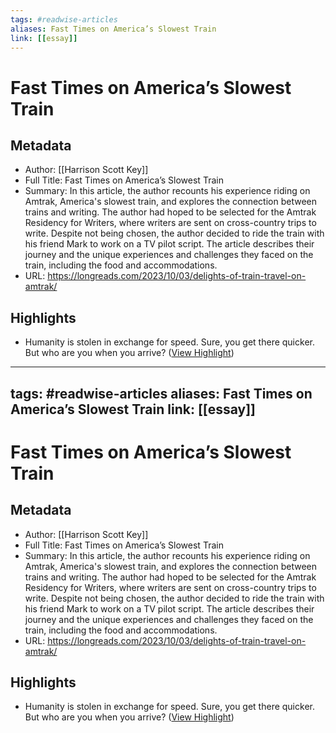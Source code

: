 ```yaml
---
tags: #readwise-articles
aliases: Fast Times on America’s Slowest Train
link: [[essay]]
---
```

# Fast Times on America’s Slowest Train

## Metadata
- Author: [[Harrison Scott Key]]
- Full Title: Fast Times on America’s Slowest Train
- Summary: In this article, the author recounts his experience riding on Amtrak, America's slowest train, and explores the connection between trains and writing. The author had hoped to be selected for the Amtrak Residency for Writers, where writers are sent on cross-country trips to write. Despite not being chosen, the author decided to ride the train with his friend Mark to work on a TV pilot script. The article describes their journey and the unique experiences and challenges they faced on the train, including the food and accommodations.
- URL: https://longreads.com/2023/10/03/delights-of-train-travel-on-amtrak/

## Highlights
- Humanity is stolen in exchange for speed. Sure, you get there quicker. But who are you when you arrive? ([View Highlight](https://read.readwise.io/read/01hjrmnpa0aa681g8w8pjf7nat))
---
tags: #readwise-articles
aliases: Fast Times on America’s Slowest Train
link: [[essay]]
---
# Fast Times on America’s Slowest Train

## Metadata
- Author: [[Harrison Scott Key]]
- Full Title: Fast Times on America’s Slowest Train
- Summary: In this article, the author recounts his experience riding on Amtrak, America's slowest train, and explores the connection between trains and writing. The author had hoped to be selected for the Amtrak Residency for Writers, where writers are sent on cross-country trips to write. Despite not being chosen, the author decided to ride the train with his friend Mark to work on a TV pilot script. The article describes their journey and the unique experiences and challenges they faced on the train, including the food and accommodations.
- URL: https://longreads.com/2023/10/03/delights-of-train-travel-on-amtrak/

## Highlights
- Humanity is stolen in exchange for speed. Sure, you get there quicker. But who are you when you arrive? ([View Highlight](https://read.readwise.io/read/01hjrmnpa0aa681g8w8pjf7nat))
